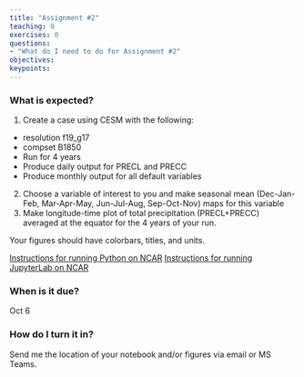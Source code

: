 ```yaml
---
title: "Assignment #2"
teaching: 0
exercises: 0
questions:
- "What do I need to do for Assignment #2"
objectives:
keypoints:
---
```


### What is expected?

1. Create a case using CESM with the following:
* resolution f19_g17
* compset B1850
* Run for 4 years
* Produce daily output for PRECL and PRECC
* Produce monthly output for all default variables

2. Choose a variable of interest to you and make seasonal mean (Dec-Jan-Feb, Mar-Apr-May, Jun-Jul-Aug, Sep-Oct-Nov) maps for this variable
3. Make longitude-time plot of total precipitation (PRECL+PRECC) averaged at the equator for the 4 years of your run.

Your figures should have colorbars, titles, and units.

[Instructions for running Python on NCAR](https://www2.cisl.ucar.edu/resources/python-%E2%80%93-ncar-package-library)
[Instructions for running JupyterLab on NCAR](https://www2.cisl.ucar.edu/resources/jupyter-and-ipython)


### When is it due?
Oct 6

### How do I turn it in?
Send me the location of your notebook and/or figures via email or MS Teams.
